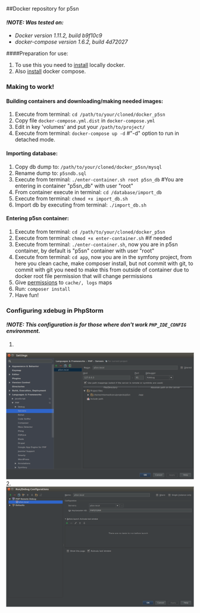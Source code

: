 ##Docker repository for p5sn


#### *!NOTE: Was tested on:*
   * *Docker version 1.11.2, build b9f10c9*
   * *docker-compose version 1.6.2, build 4d72027*


####Preparation for use:
1. To use this you need to [install](https://docs.docker.com/engine/installation/) locally docker.
2. Also [install](https://docs.docker.com/compose/install/) docker compose.


### Making to work!

#### Building containers and downloading/making needed images:
1. Execute from terminal: `cd /path/to/your/cloned/docker_p5sn`
2. Copy file `docker-compose.yml.dist` in `docker-compose.yml`
3. Edit in key 'volumes' and put your `/path/to/project/`
4. Execute from terminal: `docker-compose up -d` #"-d" option to run in detached mode.


#### Importing database:
1. Copy db dump to: `/path/to/your/cloned/docker_p5sn/mysql`
2. Rename dump to: `p5sndb.sql`
3. Execute from terminal: `./enter-container.sh root p5sn_db` #You are entering in container "p5sn_db" with user "root"
4. From container execute in terminal: `cd /database/import_db`
5. Execute from terminal: `chmod +x import_db.sh`
6. Import db by executing from terminal: `./import_db.sh`


#### Entering p5sn container:
1. Execute from terminal: `cd /path/to/your/cloned/docker_p5sn`
2. Execute from terminal: `chmod +x enter-container.sh` #if needed
3. Execute from terminal: `./enter-container.sh`, now you are in p5sn container, by default is "p5sn" container with 
    user "root"
4. Execute from terminal: `cd app`, now you are in the symfony project, from here you clean cache, make composer install, 
    but not commit with git, to commit with git you need to make this from outside of container due to docker root file 
    permission that will change permissions
5. Give [permissions](http://symfony.com/doc/2.3/book/installation.html) to `cache/, logs` maps
6. Run: `composer install`
7. Have fun!


### Configuring xdebug in PhpStorm

#### *!NOTE: This configuration is for those where don't work `PHP_IDE_CONFIG` environment.*

1.
![step 1](readme_images/first_step.png)
2.
![step 2](readme_images/second_step.png)
